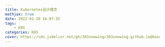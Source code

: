 ```yaml
---
title: Kubernetes设计理念
mathjax: true
date: 2022-01-20 16:07:55
tags:
    - K8S
categories: K8S
cover: https://cdn.jsdelivr.net/gh/303snowing/303snowing.github.io@hexo-img/202201201613432.png
---
```


